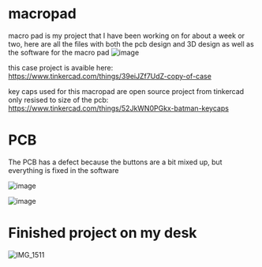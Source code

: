 # macropad
macro pad is my project that I have been working on for about a week or two, here are all the files with both the pcb design and 3D design as well as the software for the macro pad
![image](https://github.com/user-attachments/assets/f70ec1d0-363d-4b48-9d82-898d4b296bf6)

this case project is avaible here: https://www.tinkercad.com/things/39eiJZf7UdZ-copy-of-case

key caps used for this macropad are open source project from tinkercad only resised to size of the pcb: https://www.tinkercad.com/things/52JkWN0PGkx-batman-keycaps
# PCB

The PCB has a defect because the buttons are a bit mixed up, but everything is fixed in the software

![image](https://github.com/user-attachments/assets/258dbead-e4c2-4957-a1fd-5a3f20068e41)

![image](https://github.com/user-attachments/assets/54d76c6c-5649-4f70-ab5c-6f70ec2af1da)

# Finished project on my desk
![IMG_1511](https://github.com/user-attachments/assets/b2050bc8-fe55-464a-8d63-0f8ece7cef50)



